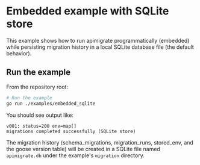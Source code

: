 # Embedded example with SQLite store

This example shows how to run apimigrate programmatically (embedded) while persisting migration history in a local SQLite database file (the default behavior).

## Run the example

From the repository root:

```bash
# Run the example
go run ./examples/embedded_sqlite
```

You should see output like:

```
v001: status=200 env=map[]
migrations completed successfully (SQLite store)
```

The migration history (schema_migrations, migration_runs, stored_env, and the goose version table) will be created in a SQLite file named `apimigrate.db` under the example's `migration` directory.
